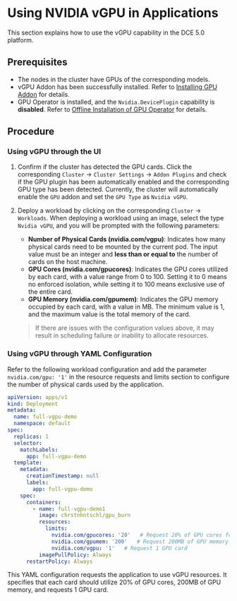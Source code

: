 # Using NVIDIA vGPU in Applications

This section explains how to use the vGPU capability in the DCE 5.0 platform.

## Prerequisites

- The nodes in the cluster have GPUs of the corresponding models.
- vGPU Addon has been successfully installed. Refer to [Installing GPU Addon](vgpu_addon.md) for details.
- GPU Operator is installed, and the `Nvidia.DevicePlugin` capability is **disabled**. Refer to [Offline Installation of GPU Operator](../install_nvidia_driver_of_operator.md) for details.

## Procedure

### Using vGPU through the UI

1. Confirm if the cluster has detected the GPU cards. Click the corresponding `Cluster` -> `Cluster Settings` -> `Addon Plugins` and check if the GPU plugin has been automatically enabled and the corresponding GPU type has been detected. Currently, the cluster will automatically enable the `GPU` addon and set the `GPU Type` as `Nvidia vGPU`.

    

2. Deploy a workload by clicking on the corresponding `Cluster` -> `Workloads`. When deploying a workload using an image, select the type `Nvidia vGPU`, and you will be prompted with the following parameters:

    - **Number of Physical Cards (nvidia.com/vgpu)**: Indicates how many physical cards need to be mounted by the current pod. The input value must be an integer and **less than or equal to** the number of cards on the host machine.
    - **GPU Cores (nvidia.com/gpucores)**: Indicates the GPU cores utilized by each card, with a value range from 0 to 100. 
      Setting it to 0 means no enforced isolation, while setting it to 100 means exclusive use of the entire card.
    - **GPU Memory (nvidia.com/gpumem)**: Indicates the GPU memory occupied by each card, with a value in MB. The minimum value is 1, and the maximum value is the total memory of the card.

    > If there are issues with the configuration values above, it may result in scheduling failure or inability to allocate resources.



### Using vGPU through YAML Configuration

Refer to the following workload configuration and add the parameter `nvidia.com/gpu: '1'` in the resource requests and limits section to configure the number of physical cards used by the application.

```yaml
apiVersion: apps/v1
kind: Deployment
metadata:
  name: full-vgpu-demo
  namespace: default
spec:
  replicas: 1
  selector:
    matchLabels:
      app: full-vgpu-demo
  template:
    metadata:
      creationTimestamp: null
      labels:
        app: full-vgpu-demo
    spec:
      containers:
        - name: full-vgpu-demo1
          image: chrstnhntschl/gpu_burn
          resources:
            limits:
              nvidia.com/gpucores: '20'   # Request 20% of GPU cores for each card
              nvidia.com/gpumem: '200'   # Request 200MB of GPU memory for each card
              nvidia.com/vgpu: '1'   # Request 1 GPU card
          imagePullPolicy: Always
      restartPolicy: Always
```

This YAML configuration requests the application to use vGPU resources. It specifies that each card should utilize 20% of GPU cores, 200MB of GPU memory, and requests 1 GPU card.
